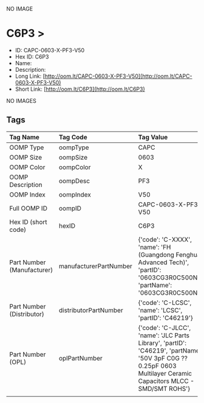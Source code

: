 


  
NO IMAGE  
# C6P3 > 

- ID: CAPC-0603-X-PF3-V50
- Hex ID: C6P3
- Name: 
- Description: 
- Long Link: [http://oom.lt/CAPC-0603-X-PF3-V50](http://oom.lt/CAPC-0603-X-PF3-V50)
- Short Link: [http://oom.lt/C6P3](http://oom.lt/C6P3)
  
NO IMAGES  
## Tags
  

|Tag Name|Tag Code|Tag Value|
| :--- | :--- | :--- |
|OOMP Type|oompType|CAPC|
|OOMP Size|oompSize|0603|
|OOMP Color|oompColor|X|
|OOMP Description|oompDesc|PF3|
|OOMP Index|oompIndex|V50|
|Full OOMP ID|oompID|CAPC-0603-X-PF3-V50|
|Hex ID (short code)|hexID|C6P3|
|Part Number (Manufacturer)|manufacturerPartNumber|{'code': 'C-XXXX', 'name': 'FH (Guangdong Fenghua Advanced Tech)', 'partID': '0603CG3R0C500NT', 'partName': '0603CG3R0C500NT'}|
|Part Number (Distributor)|distributorPartNumber|{'code': 'C-LCSC', 'name': 'LCSC', 'partID': 'C46219'}|
|Part Number (OPL)|oplPartNumber|{'code': 'C-JLCC', 'name': 'JLC Parts Library', 'partID': 'C46219', 'partName': '50V 3pF C0G ??0.25pF 0603  Multilayer Ceramic Capacitors MLCC - SMD/SMT ROHS'}|
||||
